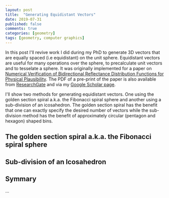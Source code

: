 ```yaml
---
layout: post
title:  "Generating Equidistant Vectors"
date: 2019-07-31
published: false
comments: true
categories: [geometry]
tags: [geometry, computer graphics]
---
```


In this post I'll revive work I did during my PhD to generate 3D vectors that are equally spaced (i.e equidistant) on the unit sphere. Equidistant vectors are useful for many operations over the sphere, to precalculate unit vectors and to tesselate a sphere. It was originally implemented for a paper on [Numerical Verification of Bidirectional Reflectance Distribution Functions for Physical Plausibility](https://dl.acm.org/citation.cfm?id=2513499). The PDF of a pre-print of the paper is also available from [ResearchGate](https://www.researchgate.net/publication/259885429_Numerical_Verification_of_Bidirectional_Reflectance_Distribution_Functions_for_Physical_Plausibility) and via my [Google Scholar page](https://scholar.google.com/citations?user=jqhH0o4AAAAJ).

I'll show two methods for generating equidistant vectors. One using the golden section spiral a.k.a. the Fibonacci spiral sphere and another using a sub-division of an icosahedron. The golden section spiral has the benefit that one can exactly specify the desired number of vectors while the sub-division method has the benefit of approximately circular (pentagon and hexagon) shaped bins.

## The golden section spiral a.k.a. the Fibonacci spiral sphere

## Sub-division of an Icosahedron

## Symmary
...
